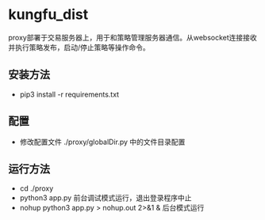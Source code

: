 # kungfu_dist
proxy部署于交易服务器上，用于和策略管理服务器通信。从websocket连接接收并执行策略发布，启动/停止策略等操作命令。

## 安装方法
* pip3 install -r requirements.txt

## 配置
* 修改配置文件 ./proxy/globalDir.py 中的文件目录配置

## 运行方法
* cd ./proxy
* python3 app.py 前台调试模式运行，退出登录程序中止
* nohup python3 app.py > nohup.out 2>&1 & 后台模式运行
